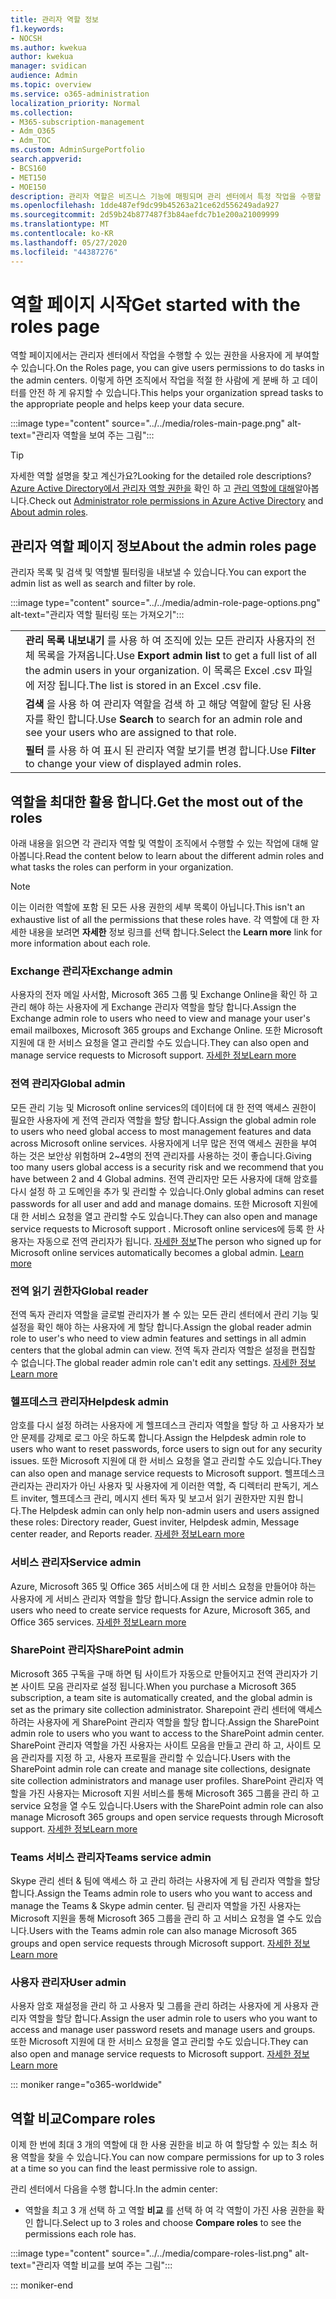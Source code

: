 ```yaml
---
title: 관리자 역할 정보
f1.keywords:
- NOCSH
ms.author: kwekua
author: kwekua
manager: svidican
audience: Admin
ms.topic: overview
ms.service: o365-administration
localization_priority: Normal
ms.collection:
- M365-subscription-management
- Adm_O365
- Adm_TOC
ms.custom: AdminSurgePortfolio
search.appverid:
- BCS160
- MET150
- MOE150
description: 관리자 역할은 비즈니스 기능에 매핑되며 관리 센터에서 특정 작업을 수행할 수 있는 권한을 부여합니다. 예를 들어 서비스 관리자는 Microsoft로 지원 티켓을 엽니다.
ms.openlocfilehash: 1dde487ef9dc99b45263a21ce62d556249ada927
ms.sourcegitcommit: 2d59b24b877487f3b84aefdc7b1e200a21009999
ms.translationtype: MT
ms.contentlocale: ko-KR
ms.lasthandoff: 05/27/2020
ms.locfileid: "44387276"
---
```

# <a name="get-started-with-the-roles-page"></a><span data-ttu-id="7e720-104">역할 페이지 시작</span><span class="sxs-lookup"><span data-stu-id="7e720-104">Get started with the roles page</span></span>

<span data-ttu-id="7e720-105">역할 페이지에서는 관리자 센터에서 작업을 수행할 수 있는 권한을 사용자에 게 부여할 수 있습니다.</span><span class="sxs-lookup"><span data-stu-id="7e720-105">On the Roles page, you can give users permissions to do tasks in the admin centers.</span></span> <span data-ttu-id="7e720-106">이렇게 하면 조직에서 작업을 적절 한 사람에 게 분배 하 고 데이터를 안전 하 게 유지할 수 있습니다.</span><span class="sxs-lookup"><span data-stu-id="7e720-106">This helps your organization spread tasks to the appropriate people and helps keep your data secure.</span></span>

:::image type="content" source="../../media/roles-main-page.png" alt-text="관리자 역할을 보여 주는 그림":::

> [!TIP]
> <span data-ttu-id="7e720-108">자세한 역할 설명을 찾고 계신가요?</span><span class="sxs-lookup"><span data-stu-id="7e720-108">Looking for the detailed role descriptions?</span></span> <span data-ttu-id="7e720-109">[Azure Active Directory에서 관리자 역할 권한을](https://docs.microsoft.com/azure/active-directory/users-groups-roles/directory-assign-admin-roles#available-roles) 확인 하 고 [관리 역할에 대해](https://docs.microsoft.com/office365/admin/add-users/about-admin-roles)알아봅니다.</span><span class="sxs-lookup"><span data-stu-id="7e720-109">Check out [Administrator role permissions in Azure Active Directory](https://docs.microsoft.com/azure/active-directory/users-groups-roles/directory-assign-admin-roles#available-roles) and [About admin roles](https://docs.microsoft.com/office365/admin/add-users/about-admin-roles).</span></span>

## <a name="about-the-admin-roles-page"></a><span data-ttu-id="7e720-110">관리자 역할 페이지 정보</span><span class="sxs-lookup"><span data-stu-id="7e720-110">About the admin roles page</span></span>

<span data-ttu-id="7e720-111">관리자 목록 및 검색 및 역할별 필터링을 내보낼 수 있습니다.</span><span class="sxs-lookup"><span data-stu-id="7e720-111">You can export the admin list as well as search and filter by role.</span></span>

:::image type="content" source="../../media/admin-role-page-options.png" alt-text="관리자 역할 필터링 또는 가져오기":::

|||
|:-----|:-----|
|  <br/> |<span data-ttu-id="7e720-113">**관리 목록 내보내기** 를 사용 하 여 조직에 있는 모든 관리자 사용자의 전체 목록을 가져옵니다.</span><span class="sxs-lookup"><span data-stu-id="7e720-113">Use **Export admin list** to get a full list of all the admin users in your organization.</span></span> <span data-ttu-id="7e720-114">이 목록은 Excel .csv 파일에 저장 됩니다.</span><span class="sxs-lookup"><span data-stu-id="7e720-114">The list is stored in an Excel .csv file.</span></span>   <br/> |
|  <br/> |<span data-ttu-id="7e720-115">**검색** 을 사용 하 여 관리자 역할을 검색 하 고 해당 역할에 할당 된 사용자를 확인 합니다.</span><span class="sxs-lookup"><span data-stu-id="7e720-115">Use **Search** to search for an admin role and see your users who are assigned to that role.</span></span>   <br/> |
|  <br/> |<span data-ttu-id="7e720-116">**필터** 를 사용 하 여 표시 된 관리자 역할 보기를 변경 합니다.</span><span class="sxs-lookup"><span data-stu-id="7e720-116">Use **Filter** to change your view of displayed admin roles.</span></span>   <br/> |

## <a name="get-the-most-out-of-the-roles"></a><span data-ttu-id="7e720-117">역할을 최대한 활용 합니다.</span><span class="sxs-lookup"><span data-stu-id="7e720-117">Get the most out of the roles</span></span>

<span data-ttu-id="7e720-118">아래 내용을 읽으면 각 관리자 역할 및 역할이 조직에서 수행할 수 있는 작업에 대해 알아봅니다.</span><span class="sxs-lookup"><span data-stu-id="7e720-118">Read the content below to learn about the different admin roles and what tasks the roles can perform in your organization.</span></span>

> [!NOTE]
<span data-ttu-id="7e720-119">이는 이러한 역할에 포함 된 모든 사용 권한의 세부 목록이 아닙니다.</span><span class="sxs-lookup"><span data-stu-id="7e720-119">This isn't an exhaustive list of all the permissions that these roles have.</span></span> <span data-ttu-id="7e720-120">각 역할에 대 한 자세한 내용을 보려면 **자세한** 정보 링크를 선택 합니다.</span><span class="sxs-lookup"><span data-stu-id="7e720-120">Select the **Learn more** link for more information about each role.</span></span>

### <a name="exchange-admin"></a><span data-ttu-id="7e720-121">Exchange 관리자</span><span class="sxs-lookup"><span data-stu-id="7e720-121">Exchange admin</span></span>

<span data-ttu-id="7e720-122">사용자의 전자 메일 사서함, Microsoft 365 그룹 및 Exchange Online을 확인 하 고 관리 해야 하는 사용자에 게 Exchange 관리자 역할을 할당 합니다.</span><span class="sxs-lookup"><span data-stu-id="7e720-122">Assign the Exchange admin role to users who need to view and manage your user's email mailboxes, Microsoft 365 groups and Exchange Online.</span></span> <span data-ttu-id="7e720-123">또한 Microsoft 지원에 대 한 서비스 요청을 열고 관리할 수도 있습니다.</span><span class="sxs-lookup"><span data-stu-id="7e720-123">They can also open and manage service requests to Microsoft support.</span></span> [<span data-ttu-id="7e720-124">자세한 정보</span><span class="sxs-lookup"><span data-stu-id="7e720-124">Learn more</span></span>](https://docs.microsoft.com/office365/admin/add-users/about-exchange-online-admin-role)

### <a name="global-admin"></a><span data-ttu-id="7e720-125">전역 관리자</span><span class="sxs-lookup"><span data-stu-id="7e720-125">Global admin</span></span>

<span data-ttu-id="7e720-126">모든 관리 기능 및 Microsoft online services의 데이터에 대 한 전역 액세스 권한이 필요한 사용자에 게 전역 관리자 역할을 할당 합니다.</span><span class="sxs-lookup"><span data-stu-id="7e720-126">Assign the global admin role to users who need global access to most management features and data across Microsoft online services.</span></span> <span data-ttu-id="7e720-127">사용자에게 너무 많은 전역 액세스 권한을 부여 하는 것은 보안상 위험하며 2~4명의 전역 관리자를 사용하는 것이 좋습니다.</span><span class="sxs-lookup"><span data-stu-id="7e720-127">Giving too many users global access is a security risk and we recommend that you have between 2 and 4 Global admins.</span></span> <span data-ttu-id="7e720-128">전역 관리자만 모든 사용자에 대해 암호를 다시 설정 하 고 도메인을 추가 및 관리할 수 있습니다.</span><span class="sxs-lookup"><span data-stu-id="7e720-128">Only global admins can reset passwords for all user and add and manage domains.</span></span> <span data-ttu-id="7e720-129">또한 Microsoft 지원에 대 한 서비스 요청을 열고 관리할 수도 있습니다.</span><span class="sxs-lookup"><span data-stu-id="7e720-129">They can also open and manage service requests to Microsoft support .</span></span> <span data-ttu-id="7e720-130">Microsoft online services에 등록 한 사용자는 자동으로 전역 관리자가 됩니다. [자세한 정보](https://docs.microsoft.com/office365/admin/add-users/about-admin-roles#roles-available-in-the-microsoft-365-admin-center)</span><span class="sxs-lookup"><span data-stu-id="7e720-130">The person who signed up for Microsoft online services automatically becomes a global admin. [Learn more](https://docs.microsoft.com/office365/admin/add-users/about-admin-roles#roles-available-in-the-microsoft-365-admin-center)</span></span>

### <a name="global-reader"></a><span data-ttu-id="7e720-131">전역 읽기 권한자</span><span class="sxs-lookup"><span data-stu-id="7e720-131">Global reader</span></span>

<span data-ttu-id="7e720-132">전역 독자 관리자 역할을 글로벌 관리자가 볼 수 있는 모든 관리 센터에서 관리 기능 및 설정을 확인 해야 하는 사용자에 게 할당 합니다.</span><span class="sxs-lookup"><span data-stu-id="7e720-132">Assign the global reader admin role to user's who need to view admin features and settings in all admin centers that the global admin can view.</span></span> <span data-ttu-id="7e720-133">전역 독자 관리자 역할은 설정을 편집할 수 없습니다.</span><span class="sxs-lookup"><span data-stu-id="7e720-133">The global reader admin role can't edit any settings.</span></span> [<span data-ttu-id="7e720-134">자세한 정보</span><span class="sxs-lookup"><span data-stu-id="7e720-134">Learn more</span></span>](https://docs.microsoft.com/office365/admin/add-users/about-admin-roles#roles-available-in-the-microsoft-365-admin-center)

### <a name="helpdesk-admin"></a><span data-ttu-id="7e720-135">헬프데스크 관리자</span><span class="sxs-lookup"><span data-stu-id="7e720-135">Helpdesk admin</span></span>

<span data-ttu-id="7e720-136">암호를 다시 설정 하려는 사용자에 게 헬프데스크 관리자 역할을 할당 하 고 사용자가 보안 문제를 강제로 로그 아웃 하도록 합니다.</span><span class="sxs-lookup"><span data-stu-id="7e720-136">Assign the Helpdesk admin role to users who want to reset passwords, force users to sign out for any security issues.</span></span> <span data-ttu-id="7e720-137">또한 Microsoft 지원에 대 한 서비스 요청을 열고 관리할 수도 있습니다.</span><span class="sxs-lookup"><span data-stu-id="7e720-137">They can also open and manage service requests to Microsoft support.</span></span> <span data-ttu-id="7e720-138">헬프데스크 관리자는 관리자가 아닌 사용자 및 사용자에 게 이러한 역할, 즉 디렉터리 판독기, 게스트 inviter, 헬프데스크 관리, 메시지 센터 독자 및 보고서 읽기 권한자만 지원 합니다.</span><span class="sxs-lookup"><span data-stu-id="7e720-138">The Helpdesk admin can only help non-admin users and users assigned these roles: Directory reader, Guest inviter, Helpdesk admin, Message center reader, and Reports reader.</span></span> [<span data-ttu-id="7e720-139">자세한 정보</span><span class="sxs-lookup"><span data-stu-id="7e720-139">Learn more</span></span>](https://docs.microsoft.com/office365/admin/add-users/about-admin-roles#roles-available-in-the-microsoft-365-admin-center)

### <a name="service-admin"></a><span data-ttu-id="7e720-140">서비스 관리자</span><span class="sxs-lookup"><span data-stu-id="7e720-140">Service admin</span></span>

<span data-ttu-id="7e720-141">Azure, Microsoft 365 및 Office 365 서비스에 대 한 서비스 요청을 만들어야 하는 사용자에 게 서비스 관리자 역할을 할당 합니다.</span><span class="sxs-lookup"><span data-stu-id="7e720-141">Assign the service admin role to users who need to create service requests for Azure, Microsoft 365, and Office 365 services.</span></span> [<span data-ttu-id="7e720-142">자세한 정보</span><span class="sxs-lookup"><span data-stu-id="7e720-142">Learn more</span></span>](https://docs.microsoft.com/office365/admin/add-users/about-admin-roles#roles-available-in-the-microsoft-365-admin-center)

### <a name="sharepoint-admin"></a><span data-ttu-id="7e720-143">SharePoint 관리자</span><span class="sxs-lookup"><span data-stu-id="7e720-143">SharePoint admin</span></span>

<span data-ttu-id="7e720-144">Microsoft 365 구독을 구매 하면 팀 사이트가 자동으로 만들어지고 전역 관리자가 기본 사이트 모음 관리자로 설정 됩니다.</span><span class="sxs-lookup"><span data-stu-id="7e720-144">When you purchase a Microsoft 365 subscription, a team site is automatically created, and the global admin is set as the primary site collection administrator.</span></span> <span data-ttu-id="7e720-145">Sharepoint 관리 센터에 액세스 하려는 사용자에 게 SharePoint 관리자 역할을 할당 합니다.</span><span class="sxs-lookup"><span data-stu-id="7e720-145">Assign the SharePoint admin role to users who you want to access to the SharePoint admin center.</span></span> <span data-ttu-id="7e720-146">SharePoint 관리자 역할을 가진 사용자는 사이트 모음을 만들고 관리 하 고, 사이트 모음 관리자를 지정 하 고, 사용자 프로필을 관리할 수 있습니다.</span><span class="sxs-lookup"><span data-stu-id="7e720-146">Users with the SharePoint admin role can create and manage site collections, designate site collection administrators and manage user profiles.</span></span> <span data-ttu-id="7e720-147">SharePoint 관리자 역할을 가진 사용자는 Microsoft 지원 서비스를 통해 Microsoft 365 그룹을 관리 하 고 service 요청을 열 수도 있습니다.</span><span class="sxs-lookup"><span data-stu-id="7e720-147">Users with the SharePoint admin role can also manage Microsoft 365 groups and open service requests through Microsoft support.</span></span> [<span data-ttu-id="7e720-148">자세한 정보</span><span class="sxs-lookup"><span data-stu-id="7e720-148">Learn more</span></span>](https://docs.microsoft.com/sharepoint/sharepoint-admin-role)

### <a name="teams-service-admin"></a><span data-ttu-id="7e720-149">Teams 서비스 관리자</span><span class="sxs-lookup"><span data-stu-id="7e720-149">Teams service admin</span></span>

<span data-ttu-id="7e720-150">Skype 관리 센터 & 팀에 액세스 하 고 관리 하려는 사용자에 게 팀 관리자 역할을 할당 합니다.</span><span class="sxs-lookup"><span data-stu-id="7e720-150">Assign the Teams admin role to users who you want to access and manage the Teams & Skype admin center.</span></span> <span data-ttu-id="7e720-151">팀 관리자 역할을 가진 사용자는 Microsoft 지원을 통해 Microsoft 365 그룹을 관리 하 고 서비스 요청을 열 수도 있습니다.</span><span class="sxs-lookup"><span data-stu-id="7e720-151">Users with the Teams admin role can also manage Microsoft 365 groups and open service requests through Microsoft support.</span></span> [<span data-ttu-id="7e720-152">자세한 정보</span><span class="sxs-lookup"><span data-stu-id="7e720-152">Learn more</span></span>](https://docs.microsoft.com/MicrosoftTeams/using-admin-roles)

### <a name="user-admin"></a><span data-ttu-id="7e720-153">사용자 관리자</span><span class="sxs-lookup"><span data-stu-id="7e720-153">User admin</span></span>

<span data-ttu-id="7e720-154">사용자 암호 재설정을 관리 하 고 사용자 및 그룹을 관리 하려는 사용자에 게 사용자 관리자 역할을 할당 합니다.</span><span class="sxs-lookup"><span data-stu-id="7e720-154">Assign the user admin role to users who you want to access and manage user password resets and manage users and groups.</span></span> <span data-ttu-id="7e720-155">또한 Microsoft 지원에 대 한 서비스 요청을 열고 관리할 수도 있습니다.</span><span class="sxs-lookup"><span data-stu-id="7e720-155">They can also open and manage service requests to Microsoft support.</span></span> [<span data-ttu-id="7e720-156">자세한 정보</span><span class="sxs-lookup"><span data-stu-id="7e720-156">Learn more</span></span>](https://docs.microsoft.com/office365/admin/add-users/about-admin-roles#roles-available-in-the-microsoft-365-admin-center)

::: moniker range="o365-worldwide"

## <a name="compare-roles"></a><span data-ttu-id="7e720-157">역할 비교</span><span class="sxs-lookup"><span data-stu-id="7e720-157">Compare roles</span></span>

<span data-ttu-id="7e720-158">이제 한 번에 최대 3 개의 역할에 대 한 사용 권한을 비교 하 여 할당할 수 있는 최소 허용 역할을 찾을 수 있습니다.</span><span class="sxs-lookup"><span data-stu-id="7e720-158">You can now compare permissions for up to 3 roles at a time so you can find the least permissive role to assign.</span></span>

<span data-ttu-id="7e720-159">관리 센터에서 다음을 수행 합니다.</span><span class="sxs-lookup"><span data-stu-id="7e720-159">In the admin center:</span></span>

- <span data-ttu-id="7e720-160">역할을 최고 3 개 선택 하 고 역할 **비교** 를 선택 하 여 각 역할이 가진 사용 권한을 확인 합니다.</span><span class="sxs-lookup"><span data-stu-id="7e720-160">Select up to 3 roles and choose **Compare roles** to see the permissions each role has.</span></span>

:::image type="content" source="../../media/compare-roles-list.png" alt-text="관리자 역할 비교를 보여 주는 그림":::

::: moniker-end
